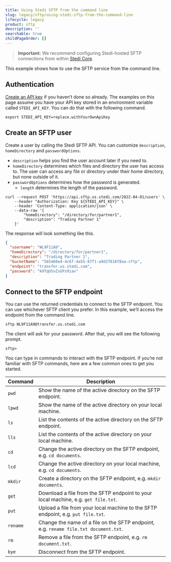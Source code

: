 ```yaml
---
title: Using Stedi SFTP from the command line
slug: legacy/sftp/using-stedi-sftp-from-the-command-line
lifecycle: legacy
product: sftp
description: ''
searchable: true
childPageOrder: []
---
```


> **Important:** We recommend configuring Stedi-hosted SFTP connections from within [Stedi Core](/docs/core/configuration/connections).

This example shows how to use the SFTP service from the command line.

## Authentication

[Create an API key](/docs/accounts-and-billing/authentication) if you haven’t done so already. The examples on this page assume you have your API key stored in an environment variable called `STEDI_API_KEY`. You can do that with the following command.

```shell
export STEDI_API_KEY=replace.withYourOwnApiKey
```

## Create an SFTP user

Create a user by calling the Stedi SFTP API. You can customize `description`, `homeDirectory` and `passwordOptions`.

*   `description` helps you find the user account later if you need to.
*   `homeDirectory` determines which files and directory the user has access to. The user can access any file or directory
    under their home directory, but none outside of it.
*   `passwordOptions` determines how the password is generated.
    *   `length` determines the length of the password.

```shell
curl --request POST 'https://api.sftp.us.stedi.com/2022-04-01/users' \
    --header "Authorization: Key ${STEDI_API_KEY}" \
    --header 'Content-Type: application/json' \
    --data-raw '{
        "homeDirectory": "/directory/for/partner1",
        "description": "Trading Partner 1"
    }'
```

The response will look something like this.

```json
{
  "username": "WL9F11A9",
  "homeDirectory": "/directory/for/partner1",
  "description": "Trading Partner 1",
  "bucketName": "565460e4-4c6f-4a55-87f1-a9d27616f8aa-sftp",
  "endpoint": "transfer.us.stedi.com",
  "password": "k9TqUSvZsGPs9iav"
}
```

## Connect to the SFTP endpoint

You can use the returned credentials to connect to the SFTP endpoint. You can use whichever SFTP client you prefer. In this example, we’ll access the endpoint from the command line.

```shell
sftp WL9F11A9@transfer.us.stedi.com
```

The client will ask for your password. After that, you will see the following prompt.

```
sftp>
```

You can type in commands to interact with the SFTP endpoint. If you’re not familiar with SFTP commands, here are a few common ones to get you started.

| Command  | Description                                                                          |
| -------- | ------------------------------------------------------------------------------------ |
| `pwd`    | Show the name of the active directory on the SFTP endpoint.                          |
| `lpwd`   | Show the name of the active directory on your local machine.                         |
| `ls`     | List the contents of the active directory on the SFTP endpoint.                      |
| `lls`    | List the contents of the active directory on your local machine.                     |
| `cd`     | Change the active directory on the SFTP endpoint, e.g. `cd documents`.               |
| `lcd`    | Change the active directory on your local machine, e.g. `cd documents`.              |
| `mkdir`  | Create a directory on the SFTP endpoint, e.g. `mkdir documents`.                     |
| `get`    | Download a file from the SFTP endpoint to your local machine, e.g. `get file.txt`.   |
| `put`    | Upload a file from your local machine to the SFTP endpoint, e.g. `put file.txt`.     |
| `rename` | Change the name of a file on the SFTP endpoint, e.g. `rename file.txt document.txt`. |
| `rm`     | Remove a file from the SFTP endpoint, e.g. `rm document.txt`.                        |
| `bye`    | Disconnect from the SFTP endpoint.                                                   |
